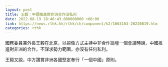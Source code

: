 ```yaml
---
layout: post
title: 王毅︰中國推進對非洲合作沒私利
date: 2022-08-19 18:46:43.000000000 +08:00
link: https://news.rthk.hk/rthk/ch/component/k2/1663163-20220819.htm
categories: rthk
---
```


國務委員兼外長王毅在北京，以視像方式主持中非合作論壇一個會議時說，中國推進對非洲的合作，不謀求勢力範圍，亦沒有任何私利。

王毅又說，中方讚賞非洲各國堅定奉行「一個中國」原則。
